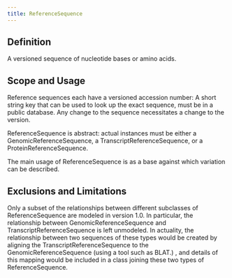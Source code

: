```yaml
---
title: ReferenceSequence
---
```


Definition
----------

A versioned sequence of nucleotide bases or amino acids.  

Scope and Usage
---------------

Reference sequences each have a versioned accession number: A short string key that can be used to look up the exact sequence, must be in a public database.  Any change to the sequence necessitates a change to the version.

ReferenceSequence is abstract: actual instances must be either a GenomicReferenceSequence, a TranscriptReferenceSequence, or a ProteinReferenceSequence.

The main usage of ReferenceSequence is as a base against which variation can be described.

Exclusions and Limitations
--------------------------

Only a subset of the relationships between different subclasses of ReferenceSequence are modeled in version 1.0.   In particular, the relationship between GenomicReferenceSequence and TranscriptReferenceSequence is left unmodeled.  In actuality, the relationship between two sequences of these types would be created by aligning the TranscriptReferenceSequence to the GenomicReferenceSequence  (using a tool such as BLAT.) , and details of this mapping would be included in a class joining these two types of ReferenceSequence.
